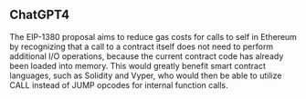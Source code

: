 ## ChatGPT4

The EIP-1380 proposal aims to reduce gas costs for calls to self in Ethereum by recognizing that a call to a contract itself does not need to perform additional I/O operations, because the current contract code has already been loaded into memory. This would greatly benefit smart contract languages, such as Solidity and Vyper, who would then be able to utilize CALL instead of JUMP opcodes for internal function calls.
